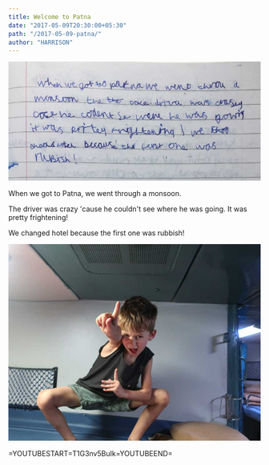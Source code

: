 ```yaml
---
title: Welcome to Patna
date: "2017-05-09T20:30:00+05:30"
path: "/2017-05-09-patna/"
author: "HARRISON"
---
```


![Image](./diary.jpg)

When we got to Patna, we went through a monsoon.

The driver was crazy 'cause he couldn't see where he was going. It was pretty frightening!

We changed hotel because the first one was rubbish!

![Image](./snippet.jpg)

=YOUTUBESTART=T1G3nv5BuIk=YOUTUBEEND=

